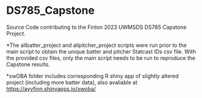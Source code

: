 # DS785_Capstone
Source Code contributing to the Finlon 2023 UWMSDS DS785 Capstone Project.

*The allbatter_project and allpitcher_project scripts were run prior to the main script to obtain the unique batter and pitcher Statcast IDs csv file. With the provided csv files, only the main script needs to be run to reproduce the Capstone results.

*xwOBA folder includes corresponding R shiny app of slightly altered project (including more batter data), also avaliable at https://ayyfinn.shinyapps.io/xwoba/
